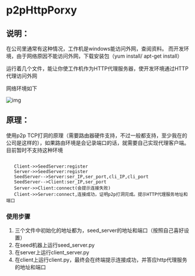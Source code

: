 # p2pHttpPorxy
## 说明：
在公司里通常有这种情况，工作机是windows能访问外网，查阅资料。 而开发环境，由于网络原因不能访问外网，下载安装包（yum install/ apt-get install）

运行着几个文件，能让你使工作机作为HTTP代理服务器，使开发环境通过HTTP代理访问外网

网络环境如下

![img](https://github.com/luojiantao/p2pHttpPorxy/tree/master/image/clip_image001.png) 

## 原理：

使用p2p TCP打洞的原理（需要路由器硬件支持，不过一般都支持，至少我在的公司是这样的），如果路由环境是会记录端口的话，就需要自己实现代理客户端。目前暂时不支持这种环境

```sequence
   
   Client->>SeedServer:register
   Server->>SeedServer:register
   SeedServer-->Server:ser_IP,ser_port,cli_IP,cli_port
   SeedServer-->Client:ser_IP,ser_port
   Server->>Client:connect(会提示连接失败)
   Client->>Server:connect,连接成功，证明p2p打洞完成。提示HTTP代理服务地址和端口
```

### 使用步骤

1. 三个文件中初始化的地址都为，seed_server的地址和端口（按照自己喜好设置）
2. 在seed机器上运行seed_server.py
3. 在server上运行client_server.py
4. 在client上运行client.py，最终会在终端提示连接成功，并答应http代理服务的地址和端口

